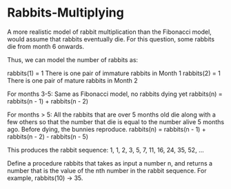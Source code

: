 # Rabbits-Multiplying

A more realistic model of rabbit multiplication than the Fibonacci model, would assume that rabbits eventually die. For this question, some rabbits die from month 6 onwards.

Thus, we can model the number of rabbits as:

rabbits(1) = 1 There is one pair of immature rabbits in Month 1
rabbits(2) = 1 There is one pair of mature rabbits in Month 2

For months 3-5:
Same as Fibonacci model, no rabbits dying yet rabbits(n) = rabbits(n - 1) + rabbits(n - 2)

For months > 5:
All the rabbits that are over 5 months old die along with a few others so that the number that die is equal to the number alive 5 months ago. Before dying, the bunnies reproduce. 
rabbits(n) = rabbits(n - 1) + rabbits(n - 2) - rabbits(n - 5)

This produces the rabbit sequence: 1, 1, 2, 3, 5, 7, 11, 16, 24, 35, 52, ...

Define a procedure rabbits that takes as input a number n, and returns a number that is the value of the nth number in the rabbit sequence. 
For example, rabbits(10) -> 35.
